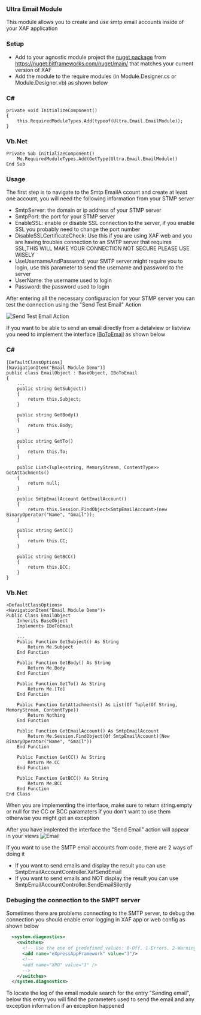 ﻿
### Ultra Email Module

This module allows you to create and use smtp email accounts inside of your XAF application

### Setup

- Add to your agnostic module project the [nuget package](https://nuget.bitframeworks.com/feeds/main/Ultra.UniversalSearch/19.1.5.1) from https://nuget.bitframeworks.com/nuget/main/ that matches your current version of XAF
- Add the module to the require modules (in Module.Designer.cs or Module.Designer.vb) as shown below

### C#
```
private void InitializeComponent()
{		
	this.RequiredModuleTypes.Add(typeof(Ultra.Email.EmailModule));
}
```
### Vb.Net
```
Private Sub InitializeComponent()
	Me.RequiredModuleTypes.Add(GetType(Ultra.Email.EmailModule))
End Sub
```

### Usage

The first step is to navigate to the Smtp EmailA ccount and create at least one account, you will need the following information from your STMP server

- SmtpServer: the domain or ip address of your STMP server
- SmtpPort: the port for your STMP server
- EnableSSL: enable or disable SSL connection to the server, if you enable SSL you probably need to change the port number
- DisableSSLCertificateCheck: Use this if you are using XAF web and you are having troubles connection to an SMTP server that requires SSL,THIS WILL MAKE YOUR CONNECTION NOT SECURE PLEASE USE WISELY
- UseUsernameAndPassword: your SMTP server might require you to login, use this parameter to send the username and password to the server
- UserName: the username used to login 
- Password: the password used to login


After entering all the necessary configuracion for your STMP server you can test the connection using the "Send Test Email" Action

![Send Test Email Action](SendTestEmailAction.gif)





If you want to be able to send an email directly from a detalview or listview you need to implement the interface [IBoToEmail](https://github.com/egarim/Ultra/blob/master/Ultra.Email/IBoToEmail.cs) as shown below


### C#
```
[DefaultClassOptions]
[NavigationItem("Email Module Demo")]
public class EmailObject : BaseObject, IBoToEmail
{
	...
	public string GetSubject()
	{
		return this.Subject;
	}

	public string GetBody()
	{
		return this.Body;
	}

	public string GetTo()
	{
		return this.To;
	}

	public List<Tuple<string, MemoryStream, ContentType>> GetAttachments()
	{
		return null;
	}

	public SmtpEmailAccount GetEmailAccount()
	{
		return this.Session.FindObject<SmtpEmailAccount>(new BinaryOperator("Name", "Gmail"));
	}

	public string GetCC()
	{
		return this.CC;
	}

	public string GetBCC()
	{
		return this.BCC;
	}
}
```
### Vb.Net
```
<DefaultClassOptions>
<NavigationItem("Email Module Demo")>
Public Class EmailObject
	Inherits BaseObject
	Implements IBoToEmail

	...
	Public Function GetSubject() As String
		Return Me.Subject
	End Function

	Public Function GetBody() As String
		Return Me.Body
	End Function

	Public Function GetTo() As String
		Return Me.[To]
	End Function

	Public Function GetAttachments() As List(Of Tuple(Of String, MemoryStream, ContentType))
		Return Nothing
	End Function

	Public Function GetEmailAccount() As SmtpEmailAccount
		Return Me.Session.FindObject(Of SmtpEmailAccount)(New BinaryOperator("Name", "Gmail"))
	End Function

	Public Function GetCC() As String
		Return Me.CC
	End Function

	Public Function GetBCC() As String
		Return Me.BCC
	End Function
End Class

```

When you are implementing the interface, make sure to return string.empty or null for the CC or BCC paramaters if you don't want to use them
otherwise you might get an exception

After you have implented the interface the "Send Email" action will appear in your views
![Email](Email.PNG)


If you want to use the SMTP email accounts from code, there are 2 ways of doing it

- If you want to send emails and display the result you can use SmtpEmailAccountController.XafSendEmail
- If you want to send emails and NOT display the result you can use SmtpEmailAccountController.SendEmailSilently

### Debuging the connection to the SMPT server

Sometimes there are problems connecting to the SMTP server, to debug the connection you should enable error logging in XAF app or web config as shown below


```xml
  <system.diagnostics>
	<switches>
	  <!-- Use the one of predefined values: 0-Off, 1-Errors, 2-Warnings, 3-Info, 4-Verbose. The default value is 3. -->
	  <add name="eXpressAppFramework" value="3"/>
	  <!--
	  <add name="XPO" value="3" />
	  -->
	</switches>
  </system.diagnostics>
```

To locate the log of the email module search for the entry "Sending email", below this entry you will find the parameters used to send the email and any exception information if an exception happened
